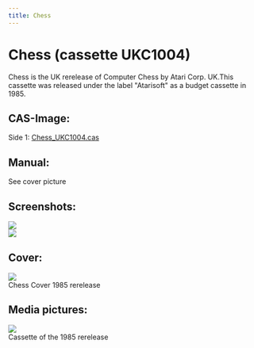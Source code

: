 ```yaml
---
title: Chess
---
```

# Chess (cassette UKC1004)  
Chess is the UK rerelease of Computer Chess by Atari Corp. UK.This cassette was released under the label "Atarisoft" as a budget cassette in 1985.  
  
## CAS-Image:  
Side 1: [Chess_UKC1004.cas](attachments/Chess_UKC1004.cas)  
  
## Manual:  
See cover picture  
  
## Screenshots:  
![](attachments/Chess_UKC1004_Screenshot1.jpg)  
![](attachments/Chess_UKC1004_Screenshot2.jpg)  
  
## Cover:  
![](attachments/Chess_UKC1004_cover.jpg)  
Chess Cover 1985 rerelease  
  
## Media pictures:  
![](attachments/Chess_UKC1004_cassette.jpg)  
Cassette of the 1985 rerelease  
